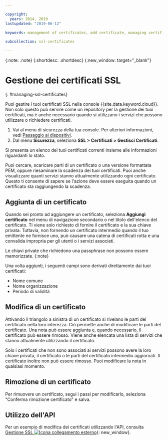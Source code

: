 ```yaml
---

copyright:
  years: 2014, 2019
lastupdated: "2019-06-12"

keywords: management of certificates, add certificate, managing certificates

subcollection: ssl-certificates

---
```


{:note: .note}
{:shortdesc: .shortdesc}
{:new_window: target="_blank"}

# Gestione dei certificati SSL
{: #managing-ssl-certificates}

Puoi gestire i tuoi certificati SSL nella console {{site.data.keyword.cloud}}. Non solo questo può servire come un repository per la gestione dei tuoi certificati, ma è anche necessario quando si utilizzano i servizi che possono utilizzare o richiedere certificati.

1. Vai al menu di sicurezza della tua console. Per ulteriori informazioni, vedi [Passaggio ai dispositivi](/docs/infrastructure/ssl-certificates?topic=virtual-servers-navigating-devices).
2. Dal menu **Sicurezza**, seleziona **SSL > Certificati > Gestisci Certificati**.


Si presenta un elenco dei tuoi certificati correnti insieme alle informazioni riguardanti lo stato.

Puoi cercare, scaricare parti di un certificato o una versione formattata PEM, oppure riesaminare la scadenza dei tuoi certificati. Puoi anche visualizzare quanti servizi stanno attualmente utilizzando ogni certificato. Questo ti consente di sapere se l'azione deve essere eseguita quando un certificato sta raggiungendo la scadenza.

## Aggiunta di un certificato

Quando sei pronto ad aggiungere un certificato, seleziona **Aggiungi certificato** nel menu di navigazione secondario o nel titolo dell'elenco del certificato. Ti viene solo richiesto di fornire il certificato e la sua chiave privata. Tuttavia, non fornendo un certificato intermedio quando il tuo emittente ne fornisce uno, può causare una catena di certificati rotta e una convalida impropria per gli utenti o i servizi associati.

Le chiavi private che richiedono una passphrase non possono essere memorizzate.
{:note}

Una volta aggiunti, i seguenti campi sono derivati direttamente dai tuoi certificati:

* Nome comune
* Nome organizzazione
* Periodo di validità 

## Modifica di un certificato

Attivando il triangolo a sinistra di un certificato si rivelano le parti del certificato nella loro interezza. Ciò permette anche di modificare le parti del certificato. Una nota può essere aggiunta e, quando necessario, il certificato può essere rimosso. Viene anche elencata una lista di servizi che stanno attualmente utilizzando il certificato.

Solo i certificati che non sono associati ai servizi possono avere la loro chiave privata, il certificato o le parti del certificato intermedio aggiornati.  Il certificato inoltre non può essere rimosso. Puoi modificare la nota in qualsiasi momento.

## Rimozione di un certificato

Per rimuovere un certificato, segui i passi per modificarlo, seleziona "Conferma rimozione certificato" e salva.

## Utilizzo dell'API

Per un esempio di modifica dei certificati utilizzando l'API, consulta [Gestione SSL ![Icona collegamento esterno](../../icons/launch-glyph.svg "Icona collegamento esterno")](http://sldn.softlayer.com/article/ssl-management){: new_window}.
